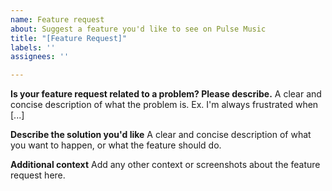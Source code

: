 ```yaml
---
name: Feature request
about: Suggest a feature you'd like to see on Pulse Music
title: "[Feature Request]"
labels: ''
assignees: ''

---
```


**Is your feature request related to a problem? Please describe.**
A clear and concise description of what the problem is. Ex. I'm always frustrated when [...]

**Describe the solution you'd like**
A clear and concise description of what you want to happen, or what the feature should do.

**Additional context**
Add any other context or screenshots about the feature request here.